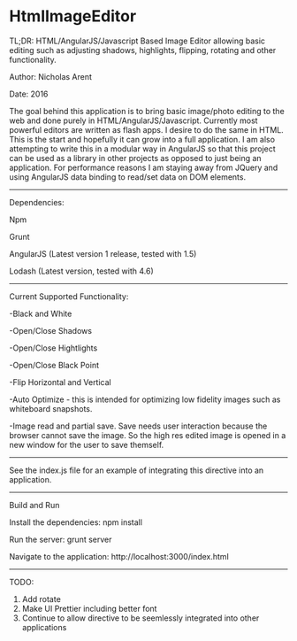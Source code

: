 # HtmlImageEditor
TL;DR: HTML/AngularJS/Javascript Based Image Editor allowing basic editing such as adjusting shadows, highlights, flipping, rotating and other functionality.

Author: Nicholas Arent

Date: 2016

The goal behind this application is to bring basic image/photo editing to the web and done purely in HTML/AngularJS/Javascript. Currently most powerful editors are written as flash apps. I desire to do the same in HTML.
This is the start and hopefully it can grow into a full application. I am also attempting to write this in a modular way in AngularJS so that this project can be used as a library in other projects as opposed to just being an application. For performance reasons I am staying away from JQuery and using AngularJS data binding to read/set data on DOM elements.

----------------------------------------

Dependencies:

Npm

Grunt

AngularJS (Latest version 1 release, tested with 1.5)

Lodash (Latest version, tested with 4.6)

----------------------------------------

Current Supported Functionality:

-Black and White

-Open/Close Shadows

-Open/Close Hightlights

-Open/Close Black Point

-Flip Horizontal and Vertical

-Auto Optimize - this is intended for optimizing low fidelity images such as whiteboard snapshots.

-Image read and partial save. Save needs user interaction because the browser cannot save the image. So the high res edited image is opened in a new window for the user to save themself.

----------------------------------------

See the index.js file for an example of integrating this directive into an application.

----------------------------------------

Build and Run

Install the dependencies:
npm install

Run the server:
grunt server

Navigate to the application:
http://localhost:3000/index.html

----------------------------------------

TODO:

1. Add rotate
2. Make UI Prettier including better font
3. Continue to allow directive to be seemlessly integrated into other applications
